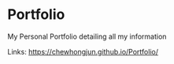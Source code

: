 # Portfolio
My Personal Portfolio detailing all my information


Links: https://chewhongjun.github.io/Portfolio/

